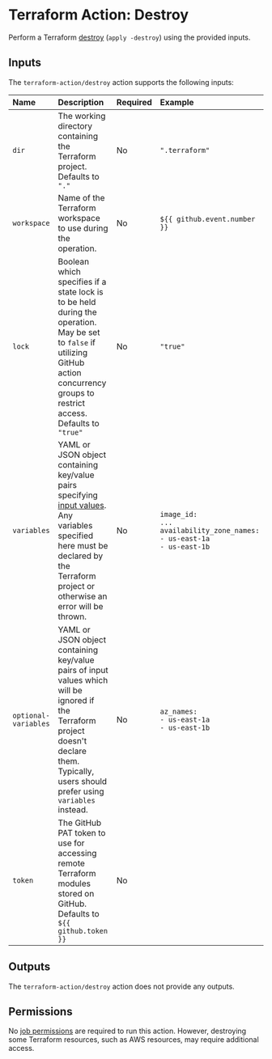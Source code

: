 # Terraform Action: Destroy

Perform a Terraform [destroy](https://developer.hashicorp.com/terraform/cli/commands/destroy) (`apply -destroy`) using the provided inputs.

## Inputs

The `terraform-action/destroy` action supports the following inputs:

| Name                 | Description | Required | Example |
|:---------------------|:------------|:---------|:--------|
| `dir`                | The working directory containing the Terraform project. Defaults to `"."` | No | `".terraform"` |
| `workspace`          | Name of the Terraform workspace to use during the operation. | No | `${{ github.event.number }}` |
| `lock`               | Boolean which specifies if a state lock is to be held during the operation. May be set to `false` if utilizing GitHub action concurrency groups to restrict access. Defaults to `"true"` | No | `"true"` |
| `variables`          | YAML or JSON object containing key/value pairs specifying [input values](https://developer.hashicorp.com/terraform/language/values/variables). Any variables specified here must be declared by the Terraform project or otherwise an error will be thrown. | No | <pre><code class="language-yaml">image_id: ...&#10;availability_zone_names:&#10;  - us-east-1a&#10;  - us-east-1b</code></pre> |
| `optional-variables` | YAML or JSON object containing key/value pairs of input values which will be ignored if the Terraform project doesn't declare them. Typically, users should prefer using `variables` instead. | No |<pre><code class="language-yaml">az_names:&#10;  - us-east-1a&#10;  - us-east-1b</code></pre> |
| `token`              | The GitHub PAT token to use for accessing remote Terraform modules stored on GitHub. Defaults to `${{ github.token }}` | No | |

## Outputs

The `terraform-action/destroy` action does not provide any outputs.

## Permissions

No [job permissions](https://docs.github.com/en/actions/using-jobs/assigning-permissions-to-jobs) are required to run this action. However, destroying some Terraform resources, such as AWS resources, may require additional access.
